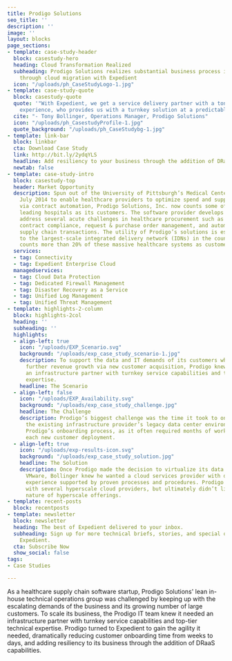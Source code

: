 ```yaml
---
title: Prodigo Solutions
seo_title: ''
description: ''
image: ''
layout: blocks
page_sections:
- template: case-study-header
  block: casestudy-hero
  heading: Cloud Transformation Realized
  subheading: Prodigo Solutions realizes substantial business process improvements
    through cloud migration with Expedient
  icon: "/uploads/ph_CaseStudyLogo-1.jpg"
- template: case-study-quote
  block: casestudy-quote
  quote: '"With Expedient, we get a service delivery partner with a ton of VMware
    experience, who provides us with a turnkey solution at a predictable monthly cost."'
  cite: "- Tony Bollinger, Operations Manager, Prodigo Solutions"
  icon: "/uploads/ph_CasestudyProfile-1.jpg"
  quote_background: "/uploads/ph_CaseStudybg-1.jpg"
- template: link-bar
  block: linkbar
  cta: Download Case Study
  link: http://bit.ly/2ydqYLS
  headline: Add resiliency to your business through the addition of DRaaS
  newtab: false
- template: case-study-intro
  block: casestudy-top
  header: Market Opportunity
  description: Spun out of the University of Pittsburgh’s Medical Center (UPMC) in
    July 2014 to enable healthcare providers to optimize spend and supply chain processes
    via contract automation, Prodigo Solutions, Inc. now counts some of the nation’s
    leading hospitals as its customers. The software provider develops solutions that
    address several acute challenges in healthcare procurement such as contract management,
    contract compliance, request & purchase order management, and automation of digital
    supply chain transactions. The utility of Prodigo’s solutions is especially attractive
    to the largest-scale integrated delivery network (IDNs) in the country, as Prodigo
    counts more than 20% of these massive healthcare systems as customers.
  services:
  - tag: Connectivity
  - tag: Expedient Enterprise Cloud
  managedservices:
  - tag: Cloud Data Protection
  - tag: Dedicated Firewall Management
  - tag: Disaster Recovery as a Service
  - tag: Unified Log Management
  - tag: Unified Threat Management
- template: highlights-2-column
  block: highlights-2col
  heading: ''
  subheading: ''
  highlights:
  - align-left: true
    icon: "/uploads/EXP_Scenario.svg"
    background: "/uploads/exp_case_study_scenario-1.jpg"
    description: To support the data and IT demands of its customers while also facilitating
      further revenue growth via new customer acquisition, Prodigo knew it needed
      an infrastructure partner with turnkey service capabilities and top-tier technical
      expertise.
    headline: The Scenario
  - align-left: false
    icon: "/uploads/EXP_Availability.svg"
    background: "/uploads/exp_case_study_challenge.jpg"
    headline: The Challenge
    description: Prodigo’s biggest challenge was the time it took to onboard new clients;
      the existing infrastructure provider’s legacy data center environment hindered
      Prodigo’s onboarding process, as it often required months of work to launch
      each new customer deployment.
  - align-left: true
    icon: "/uploads/exp-results-icon.svg"
    background: "/uploads/exp_case_study_solution.jpg"
    headline: The Solution
    description: Once Prodigo made the decision to virtualize its data center using
      VMware, Bollinger knew he wanted a cloud services provider with demonstrated
      experience supported by proven processes and procedures. Prodigo began its evaluation
      with several hyperscale cloud providers, but ultimately didn’t like the one-size-fits-all
      nature of hyperscale offerings.
- template: recent-posts
  block: recentposts
- template: newsletter
  block: newsletter
  heading: The best of Expedient delivered to your inbox.
  subheading: Sign up for more technical briefs, stories, and special offers from
    Expedient.
  cta: Subscribe Now
  show_social: false
tags:
- Case Studies

---
```

As a healthcare supply chain software startup, Prodigo Solutions' lean in-house technical operations group was challenged by keeping up with the escalating demands of the business and its growing number of large customers. To scale its business, the Prodigo IT team knew it needed an infrastructure partner with turnkey service capabilities and top-tier technical expertise. Prodigo turned to Expedient to gain the agility it needed, dramatically reducing customer onboarding time from weeks to days, and adding resiliency to its business through the addition of DRaaS capabilities.